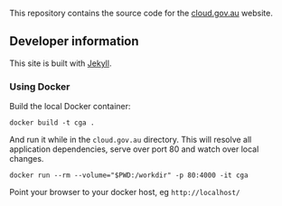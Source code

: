 This repository contains the source code for the [cloud.gov.au](https://cloud.gov.au) website.

## Developer information
This site is built with [Jekyll](http://jekyllrb.com/).

### Using Docker
Build the local Docker container:
```
docker build -t cga .
```

And run it while in the `cloud.gov.au` directory. This will resolve all application dependencies, serve over port 80 and watch over local changes.
```
docker run --rm --volume="$PWD:/workdir" -p 80:4000 -it cga
```

Point your browser to your docker host, eg `http://localhost/`

